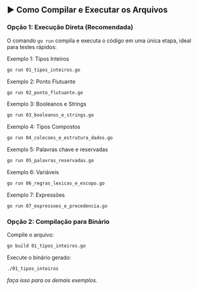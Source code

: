 ## ▶️ Como Compilar e Executar os Arquivos

### Opção 1: Execução Direta (Recomendada)

O comando `go run` compila e executa o código em uma única etapa, ideal para testes rápidos:

Exemplo 1: Tipos Inteiros
```bash
go run 01_tipos_inteiros.go

```
Exemplo 2: Ponto Flutuante
```bash
go run 02_ponto_flutuante.go
```
Exemplo 3: Booleanos e Strings
```bash
go run 03_booleanos_e_strings.go 
```

Exemplo 4: Tipos Compostos
```bash
go run 04_colecoes_e_estrutura_dados.go
```

Exemplo 5: Palavras chave e reservadas
```bash
go run 05_palavras_reservadas.go
```

Exemplo 6: Variáveis
```bash
go run 06_regras_lexicas_e_escopo.go
```

Exemplo 7: Expressões
```bash
go run 07_expressoes_e_precedencia.go
```

### Opção 2: Compilação para Binário

Compile o arquivo:

```bash
go build 01_tipos_inteiros.go
```

Execute o binário gerado:
```bash
./01_tipos_inteiros
```

_faça isso para os demais exemplos._
